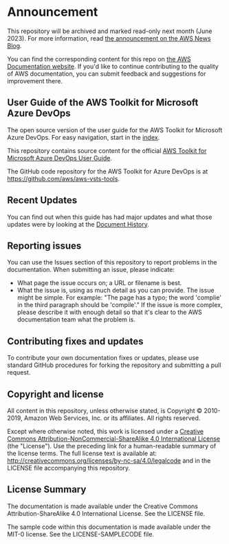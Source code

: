 # Announcement

This repository will be archived and marked read-only next month (June 2023). For more information, read [the announcement on the AWS News Blog](https://aws.amazon.com/blogs/aws/retiring-the-aws-documentation-on-github/).

You can find the corresponding content for this repo on [the AWS Documentation website](https://docs.aws.amazon.com/vsts/latest/userguide). If you'd like to continue contributing to the quality of AWS documentation, you can submit feedback and suggestions for improvement there.

## User Guide of the AWS Toolkit for Microsoft Azure DevOps

The open source version of the user guide for the AWS Toolkit for Microsoft Azure DevOps. For easy navigation, start in the [index](doc_source/index.md).

This repository contains source content for the official [AWS Toolkit for Microsoft Azure DevOps User Guide](https://docs.aws.amazon.com/vsts/latest/userguide/welcome.html).

The GitHub code repository for the AWS Toolkit for Azure DevOps is at https://github.com/aws/aws-vsts-tools.

## Recent Updates

You can find out when this guide has had major updates and what those updates were by looking at the [Document History](doc_source/document-history.md).

## Reporting issues

You can use the Issues section of this repository to report problems in the documentation. When submitting an issue, please indicate:

  * What page the issue occurs on; a URL or filename is best.
  * What the issue is, using as much detail as you can provide.
    The issue might be simple. For example: "The page has a typo; the word 'complie' in the third paragraph should be 'compile'."
    If the issue is more complex, please describe it with enough detail so that it's clear to the AWS documentation team what the problem is.

## Contributing fixes and updates

To contribute your own documentation fixes or updates, please use standard GitHub procedures for forking the repository and submitting a pull request.

## Copyright and license

All content in this repository, unless otherwise stated, is Copyright © 2010-2019, Amazon Web Services, Inc. or its affiliates. All rights reserved.

Except where otherwise noted, this work is licensed under a [Creative Commons Attribution-NonCommercial-ShareAlike 4.0 International License](http://creativecommons.org/licenses/by-nc-sa/4.0/) (the "License"). Use the preceding link for a human-readable summary of the license terms. The full license text is available at: http://creativecommons.org/licenses/by-nc-sa/4.0/legalcode and in the LICENSE file accompanying this repository.

## License Summary

The documentation is made available under the Creative Commons Attribution-ShareAlike 4.0 International License. See the LICENSE file.

The sample code within this documentation is made available under the MIT-0 license. See the LICENSE-SAMPLECODE file.
